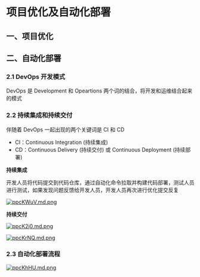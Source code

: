# 项目优化及自动化部署

## 一、项目优化

## 二、自动化部署

### 2.1 DevOps 开发模式

DevOps 是 Development 和 Opeartions 两个词的结合，将开发和运维结合起来的模式

### 2.2 持续集成和持续交付

伴随着 DevOps 一起出现的两个关键词是 CI 和 CD

- CI：Continuous Integration (持续集成)
- CD：Continuous Delivery (持续交付) 或 Continuous Deployment (持续部署)

**持续集成**

开发人员将代码提交到代码仓库，通过自动化命令拉取并构建代码部署，测试人员进行测试，如果发现问题反馈给开发人员，开发人员再次进行优化提交反复

[![ppcKWuV.md.png](https://s1.ax1x.com/2023/03/29/ppcKWuV.md.png)](https://imgse.com/i/ppcKWuV)

**持续交付**

[![ppcK2j0.md.png](https://s1.ax1x.com/2023/03/29/ppcK2j0.md.png)](https://imgse.com/i/ppcK2j0)

[![ppcKrNQ.md.png](https://s1.ax1x.com/2023/03/29/ppcKrNQ.md.png)](https://imgse.com/i/ppcKrNQ)

### 2.3 自动化部署流程

[![ppcKhHU.md.png](https://s1.ax1x.com/2023/03/29/ppcKhHU.md.png)](https://imgse.com/i/ppcKhHU)
